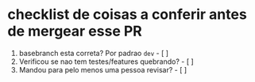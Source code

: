 # checklist de coisas a conferir antes de mergear esse PR

1. basebranch esta correta? Por padrao `dev` - [ ]
2. Verificou se nao tem testes/features quebrando? - [ ]
3. Mandou para pelo menos uma pessoa revisar? - [ ] 
